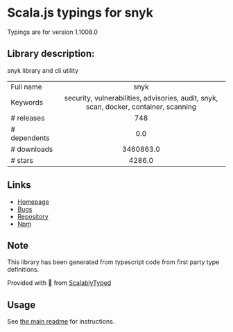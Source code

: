 
# Scala.js typings for snyk

Typings are for version 1.1008.0

## Library description:
snyk library and cli utility

|                    |                 |
| ------------------ | :-------------: |
| Full name          | snyk |
| Keywords           | security, vulnerabilities, advisories, audit, snyk, scan, docker, container, scanning |
| # releases         | 748 |
| # dependents       | 0.0 |
| # downloads        | 3460863.0 |
| # stars            | 4286.0 |

## Links
- [Homepage](https://github.com/snyk/snyk#readme)
- [Bugs](https://github.com/snyk/snyk/issues)
- [Repository](https://github.com/snyk/snyk)
- [Npm](https://www.npmjs.com/package/snyk)
    


## Note
This library has been generated from typescript code from first party type definitions.

Provided with :purple_heart: from [ScalablyTyped](https://github.com/oyvindberg/ScalablyTyped)

## Usage
See [the main readme](../../readme.md) for instructions.


